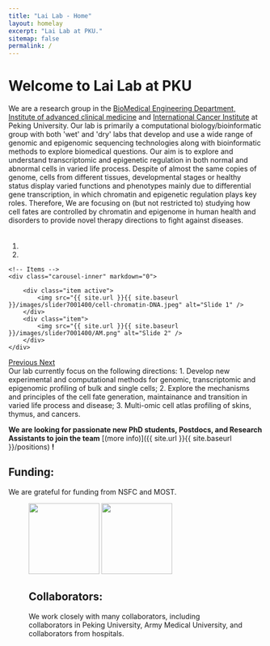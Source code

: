 ```yaml
---
title: "Lai Lab - Home"
layout: homelay
excerpt: "Lai Lab at PKU."
sitemap: false
permalink: /
---
```


# Welcome to Lai Lab at PKU


We are a research group in the [BioMedical Engineering Department, Institute of advanced clinical medicine](https://iacm.bjmu.edu.cn/) and [International Cancer Institute](https://pkuici.bjmu.edu.cn/) at Peking University. Our lab is primarily a computational biology/bioinformatic group with both 'wet' and 'dry' labs that develop and use a wide range of genomic and epigenomic sequencing technologies along with bioinformatic methods to explore biomedical questions. Our aim is to explore and understand transcriptomic and epigenetic regulation in both normal and abnormal cells in varied life process. Despite of almost the same copies of genome, cells from different tissues, developmental stages or healthy status display varied functions and phenotypes mainly due to differential gene transcription, in which chromatin and epigenetic regulation plays key roles. Therefore, We are focusing on (but not restricted to) studying how cell fates are controlled by chromatin and epigenome in human health and disorders to provide novel therapy directions to fight against diseases. <br /> 
　


<div markdown="0" id="carousel" class="carousel slide" data-ride="carousel" data-interval="5000" data-pause="hover" >
    <!-- Menu -->
    <ol class="carousel-indicators">
        <li data-target="#carousel" data-slide-to="0" class="active"></li>
        <li data-target="#carousel" data-slide-to="1"></li>
<!--        <li data-target="#carousel" data-slide-to="2"></li> -->
    </ol>

    <!-- Items -->
    <div class="carousel-inner" markdown="0">

        <div class="item active">
            <img src="{{ site.url }}{{ site.baseurl }}/images/slider7001400/cell-chromatin-DNA.jpeg" alt="Slide 1" />
        </div>
        <div class="item">
            <img src="{{ site.url }}{{ site.baseurl }}/images/slider7001400/AM.png" alt="Slide 2" />
        </div>
    </div>
  <a class="left carousel-control" href="#carousel" role="button" data-slide="prev">
    <span class="glyphicon glyphicon-chevron-left" aria-hidden="true"></span>
    <span class="sr-only">Previous</span>
  </a>
  <a class="right carousel-control" href="#carousel" role="button" data-slide="next">
    <span class="glyphicon glyphicon-chevron-right" aria-hidden="true"></span>
    <span class="sr-only">Next</span>
  </a>
</div>
Our lab currently focus on the following directions:
1.	Develop new experimental and computational methods for genomic, transcriptomic and epigenomic profiling of bulk and single cells;
2.	Explore the mechanisms and principles of the cell fate generation, maintainance and transition in varied life process and disease;
3.	Multi-omic cell atlas profiling of skins, thymus, and cancers.


 **We are looking for passionate new PhD students, Postdocs, and Research Assistants to join the team** [(more info)]({{ site.url }}{{ site.baseurl }}/positions) **!**


## Funding:
We are grateful for funding from NSFC and MOST.

<figure class="fourth">
<img src="{{ site.url }}{{ site.baseurl }}/images/National_Natural_Science_Foundation_of_China_logo.png" style="width: 140px">
<img src="{{ site.url }}{{ site.baseurl }}/images/R-C.jpeg" style="width: 140px">
<!-- </figure> -->

## Collaborators:
We work closely with many collaborators, including collaborators in Peking University, Army Medical University, and collaborators from hospitals.

